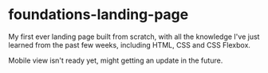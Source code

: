 # foundations-landing-page

My first ever landing page built from scratch, with all the knowledge I've just learned from the past few weeks, including HTML, CSS and CSS Flexbox.

Mobile view isn't ready yet, might getting an update in the future.